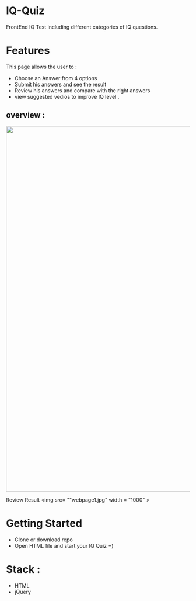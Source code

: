 
# IQ-Quiz

FrontEnd IQ Test including different categories of IQ questions.

# Features 

 This page allows the user to :
 
 * Choose an Answer from 4 options 
 * Submit his answers and see the result 
 * Review his answers and compare with the right answers 
 * view  suggested vedios to improve IQ level .
 ## overview :
 <img src= "webpage2.jpg" width = "1000" >
 
 Review Result 
 <img src= ""webpage1.jpg" width = "1000" >
 
# Getting Started 
 
 * Clone or download repo 
 * Open HTML file and start your IQ Quiz =)
 
 # Stack : 

 * HTML 
 * jQuery
 
